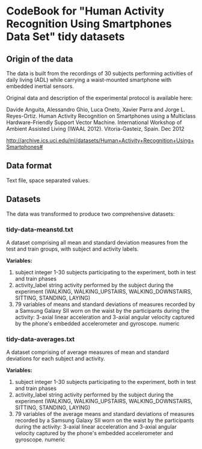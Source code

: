 # CodeBook for "Human Activity Recognition Using Smartphones Data Set" tidy datasets

## Origin of the data
The data is built from the recordings of 30 subjects performing activities of daily living (ADL) while carrying a waist-mounted smartphone with embedded inertial sensors.

Original data and description of the experimental protocol is available here:

Davide Anguita, Alessandro Ghio, Luca Oneto, Xavier Parra and Jorge L. Reyes-Ortiz. Human Activity Recognition on Smartphones using a Multiclass Hardware-Friendly Support Vector Machine. International Workshop of Ambient Assisted Living (IWAAL 2012). Vitoria-Gasteiz, Spain. Dec 2012

http://archive.ics.uci.edu/ml/datasets/Human+Activity+Recognition+Using+Smartphones#

## Data format
Text file, space separated values.

## Datasets

The data was transformed to produce two comprehensive datasets:

### tidy-data-meanstd.txt

A dataset comprising all mean and standard deviation measures from the test and train groups, with subject and activity labels.

**Variables:**
1. subject
integer
1-30 subjects participating to the experiment, both in test and train phases
2. activity_label
string
activity performed by the subject during the experiment (WALKING, WALKING_UPSTAIRS, WALKING_DOWNSTAIRS, SITTING, STANDING, LAYING)
3. 79 variables of means and standard deviations of measures recorded by a Samsung Galaxy SII worn on the waist by the participants during the activity: 3-axial linear acceleration and 3-axial angular velocity captured by the phone's embedded accelerometer and gyroscope.
numeric

### tidy-data-averages.txt

A dataset comprising of average measures of mean and standard deviations for each subject and activity.

**Variables:**
1. subject
integer
1-30 subjects participating to the experiment, both in test and train phases
2. activity_label
string
activity performed by the subject during the experiment (WALKING, WALKING_UPSTAIRS, WALKING_DOWNSTAIRS, SITTING, STANDING, LAYING)
3. 79 variables of the average means and standard deviations of measures recorded by a Samsung Galaxy SII worn on the waist by the participants during the activity: 3-axial linear acceleration and 3-axial angular velocity captured by the phone's embedded accelerometer and gyroscope.
numeric